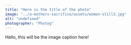 ```yaml
---
title: "Here is the title of the photo"
image: "../a-mothers-sacrifice/assets/women-still3.jpg"
alt: "undefined"
photographer: "Photog"
---
```


Hello, this will be the image caption here!